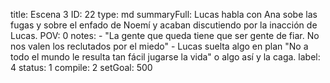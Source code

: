 title:          Escena 3
ID:             22
type:           md
summaryFull:    Lucas habla con Ana sobe las fugas y sobre el enfado de Noemí y acaban discutiendo por la inacción de Lucas.
POV:            0
notes:          - "La gente que queda tiene que ser gente de fiar. No nos valen los reclutados por el miedo"
                - Lucas suelta algo en plan "No a todo el mundo le resulta tan fácil jugarse la vida" o algo así y la caga.
label:          4
status:         1
compile:        2
setGoal:        500


